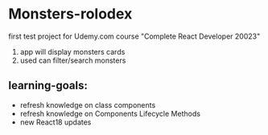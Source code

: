 # Monsters-rolodex
first test project for Udemy.com course "Complete React Developer 20023"

1. app will display monsters cards
2. used can filter/search monsters

## learning-goals: 
- refresh knowledge on class components 
- refresh knowledge on Components Lifecycle Methods
- new React18 updates
